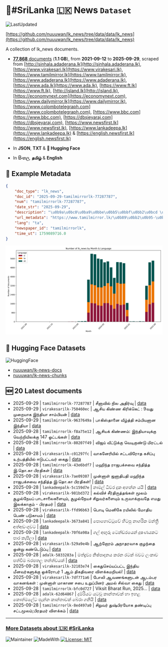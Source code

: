 # 📄#SriLanka 🇱🇰 News `Dataset`

![LastUpdated](https://img.shields.io/badge/last_updated-2025--09--29_02:03:59-green)

[https://github.com/nuuuwan/lk_news/tree/data/data/lk_news](https://github.com/nuuuwan/lk_news/tree/data/data/lk_news)

A collection of lk_news documents.

- [**77,868** documents](https://github.com/nuuuwan/lk_news/tree/data/data/lk_news) (**1.1 GB**), from **2021-09-12** to **2025-09-29**, scraped from [http://sinhala.adaderana.lk](http://sinhala.adaderana.lk), [https://www.virakesari.lk](https://www.virakesari.lk), [https://www.tamilmirror.lk](https://www.tamilmirror.lk), [https://www.adaderana.lk](https://www.adaderana.lk), [https://www.ada.lk](https://www.ada.lk), [https://www.ft.lk](https://www.ft.lk), [http://island.lk](http://island.lk), [https://economynext.com](https://economynext.com), [https://www.dailymirror.lk](https://www.dailymirror.lk), [https://www.colombotelegraph.com](https://www.colombotelegraph.com), [https://www.bbc.com](https://www.bbc.com), [https://dbsjeyaraj.com](https://dbsjeyaraj.com), [https://www.newsfirst.lk](https://www.newsfirst.lk), [https://www.lankadeepa.lk](https://www.lankadeepa.lk) & [https://english.newsfirst.lk](https://english.newsfirst.lk)

- In **JSON**, **TXT** & **🤗 Hugging Face**

- In **සිංහල**, **தமிழ்** & **English**

## 📝 Example Metadata

```json
{
    "doc_type": "lk_news",
    "doc_id": "2025-09-29-tamilmirrorlk-77287787",
    "num": "tamilmirrorlk-77287787",
    "date_str": "2025-09-29",
    "description": "\u0b9a\u0bc0\u0ba9\u0bbe\u0bb5\u0bbf\u0bb2\u0bcd \u0ba8\u0bbf\u0bb2 \u0b85\u0ba4\u0bbf\u0bb0\u0bcd\u0bb5\u0bc1",
    "url_metadata": "https://www.tamilmirror.lk/\u0b89\u0bb2\u0b95-\u0b9a\u0bc6\u0baf\u0bcd\u0ba4\u0bbf\u0b95\u0bb3\u0bcd/\u0b9a\u0bc0\u0ba9\u0bbe\u0bb5\u0bbf\u0bb2\u0bcd-\u0ba8\u0bbf\u0bb2-\u0b85\u0ba4\u0bbf\u0bb0\u0bcd\u0bb5\u0bc1/50-365443",
    "lang": "ta",
    "newspaper_id": "tamilmirrorlk",
    "time_ut": 1759089716.0
}
```

![Chart](https://raw.githubusercontent.com/nuuuwan/lk_news/refs/heads/data/data/lk_news/docs_by_month_and_lang.png)

## 🤗 Hugging Face Datasets

![HuggingFace](https://img.shields.io/badge/-HuggingFace-FDEE21?style=for-the-badge&logo=HuggingFace)

- [nuuuwan/lk-news-docs](https://huggingface.co/datasets/nuuuwan/lk-news-docs)
- [nuuuwan/lk-news-chunks](https://huggingface.co/datasets/nuuuwan/lk-news-chunks)

## 🆕 20 Latest documents

- 2025-09-29 | `tamilmirrorlk-77287787` | சீனாவில் நில அதிர்வு | [data](https://github.com/nuuuwan/lk_news/tree/data/data/lk_news/2020s/2025/2025-09-29-tamilmirrorlk-77287787)
- 2025-09-29 | `virakesarilk-750460ec` | ஆசிய கிண்ண கிரிக்கெட் : 9வது முறையாக இந்தியா சாம்பியன் | [data](https://github.com/nuuuwan/lk_news/tree/data/data/lk_news/2020s/2025/2025-09-29-virakesarilk-750460ec)
- 2025-09-29 | `tamilmirrorlk-9637649a` | பாகிஸ்தானை வீழ்த்தி சம்பியனான இந்தியா | [data](https://github.com/nuuuwan/lk_news/tree/data/data/lk_news/2020s/2025/2025-09-29-tamilmirrorlk-9637649a)
- 2025-09-28 | `tamilmirrorlk-f8a75e12` | ஆசியக் கிண்ணம்: இந்தியாவுக்கு வெற்றியிலக்கு 147 ஓட்டங்கள் | [data](https://github.com/nuuuwan/lk_news/tree/data/data/lk_news/2020s/2025/2025-09-28-tamilmirrorlk-f8a75e12)
- 2025-09-28 | `tamilmirrorlk-80207f49` | விஜய் வீட்டுக்கு வெடிகுண்டு மிரட்டல் | [data](https://github.com/nuuuwan/lk_news/tree/data/data/lk_news/2020s/2025/2025-09-28-tamilmirrorlk-80207f49)
- 2025-09-28 | `virakesarilk-c01297fc` | வாகனேரியில் சட்டவிரோத கசிப்பு உற்பத்தியில் ஈடுபட்டவர் கைது | [data](https://github.com/nuuuwan/lk_news/tree/data/data/lk_news/2020s/2025/2025-09-28-virakesarilk-c01297fc)
- 2025-09-28 | `tamilmirrorlk-43e6bdf7` | மஹிந்த ராஜபக்சவை சந்தித்த இ.தொ.கா பிரதிகள் | [data](https://github.com/nuuuwan/lk_news/tree/data/data/lk_news/2020s/2025/2025-09-28-tamilmirrorlk-43e6bdf7)
- 2025-09-28 | `virakesarilk-7ae09307` | முன்னாள் ஜனாதிபதி மஹிந்த ராஜபக்சவை சந்தித்த இ.தொ.கா பிரதிகள்! | [data](https://github.com/nuuuwan/lk_news/tree/data/data/lk_news/2020s/2025/2025-09-28-virakesarilk-7ae09307)
- 2025-09-28 | `lankadeepalk-5c159d7e` | නාමල් ධීවර දුක අහන්න යයි | [data](https://github.com/nuuuwan/lk_news/tree/data/data/lk_news/2020s/2025/2025-09-28-lankadeepalk-5c159d7e)
- 2025-09-28 | `virakesarilk-981bd372` | கல்விச் சீர்திருத்தங்கள் மூலம் சூழல்நேயப் பாடசாலைகளையும், சூழல்நேயச் சிறுவர்களையும் உருவாக்குவதே எமது இலக்காகும் - பிரதமர் | [data](https://github.com/nuuuwan/lk_news/tree/data/data/lk_news/2020s/2025/2025-09-28-virakesarilk-981bd372)
- 2025-09-28 | `virakesarilk-ffd96b63` | பொடி மெனிகே ரயிலில் மோதிய பெண் படுகாயம் | [data](https://github.com/nuuuwan/lk_news/tree/data/data/lk_news/2020s/2025/2025-09-28-virakesarilk-ffd96b63)
- 2025-09-28 | `lankadeepalk-3673a841` | පොහොට්ටුවේ හිටපු නාගරික මන්ත්‍රී අත්අඩංගුවට | [data](https://github.com/nuuuwan/lk_news/tree/data/data/lk_news/2020s/2025/2025-09-28-lankadeepalk-3673a841)
- 2025-09-28 | `lankadeepalk-70f6a98a` | ගල් අඟුරු ටෙන්ඩරයෙන්  දූෂණයකට  පාර කැපිලා | [data](https://github.com/nuuuwan/lk_news/tree/data/data/lk_news/2020s/2025/2025-09-28-lankadeepalk-70f6a98a)
- 2025-09-28 | `virakesarilk-529a9e4b` | ஆற்றோரம் அநாதரவாக குழந்தை ஒன்று கண்டெடுப்பு | [data](https://github.com/nuuuwan/lk_news/tree/data/data/lk_news/2020s/2025/2025-09-28-virakesarilk-529a9e4b)
- 2025-09-28 | `adalk-5833283a` | මත්ද්‍රව්‍ය නිෂ්පාදනය කරන රටක් බවට ලංකාව පත්වීම බරපතල තත්ත්වයක් | [data](https://github.com/nuuuwan/lk_news/tree/data/data/lk_news/2020s/2025/2025-09-28-adalk-5833283a)
- 2025-09-28 | `virakesarilk-32103e74` | கைதுசெய்யப்பட்ட இந்திய மீனவர்களுக்கு ஒக்ரோபர் 1 ஆம் திகதிவரை விளக்கமறியல்! | [data](https://github.com/nuuuwan/lk_news/tree/data/data/lk_news/2020s/2025/2025-09-28-virakesarilk-32103e74)
- 2025-09-28 | `virakesarilk-7df771a6` | போலி ஆவணங்களுடன் ஆடம்பர வாகனங்கள் : முன்னாள் மாகாண சபை உறுப்பினர் அமல் சில்வா கைது | [data](https://github.com/nuuuwan/lk_news/tree/data/data/lk_news/2020s/2025/2025-09-28-virakesarilk-7df771a6)
- 2025-09-28 | `tamilmirrorlk-bfc0d727` | Viksit Bharat Run, 2025… | [data](https://github.com/nuuuwan/lk_news/tree/data/data/lk_news/2020s/2025/2025-09-28-tamilmirrorlk-bfc0d727)
- 2025-09-28 | `adalk-62d64867` | දුම්රියට යටවූ කාන්තාවක් හා ඉහළ කොත්මලේට පැන්න කාන්තාවක් බේරා ගනියි | [data](https://github.com/nuuuwan/lk_news/tree/data/data/lk_news/2020s/2025/2025-09-28-adalk-62d64867)
- 2025-09-28 | `tamilmirrorlk-8ed497a0` | சிறுவர் துஷ்பிரயோக தண்டிப்பு சட்டமூலம்;பிரதமர் விளக்கம் | [data](https://github.com/nuuuwan/lk_news/tree/data/data/lk_news/2020s/2025/2025-09-28-tamilmirrorlk-8ed497a0)

---

### [More Datasets about 🇱🇰 #SriLanka](https://github.com/nuuuwan/lk_datasets)

![Maintainer](https://img.shields.io/badge/maintainer-nuuuwan-red)
![MadeWith](https://img.shields.io/badge/made_with-python-blue)
[![License: MIT](https://img.shields.io/badge/License-MIT-yellow.svg)](https://opensource.org/licenses/MIT)
